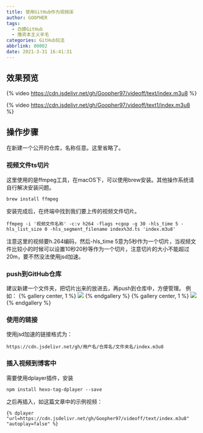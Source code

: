 ```yaml
---
title: 使用GitHub作为视频床
author: GOOPHER
tags:
  - 白嫖GitHub
  - 撸资本主义羊毛
categories: GitHub玩法
abbrlink: 00002
date: 2021-3-31 16:41:31
---
```

## 效果预览

{% video https://cdn.jsdelivr.net/gh/Goopher97/videoff/text/index.m3u8 %}

{% video https://cdn.jsdelivr.net/gh/Goopher97/videoff/text1/index.m3u8 %}

## 操作步骤
在新建一个公开的仓库，名称任意。这里省略了。
### 视频文件ts切片
这里使用的是ffmpeg工具，在macOS下，可以使用brew安装。其他操作系统请自行解决安装问题。
```
brew install ffmpeg
```
安装完成后，在终端中找到我们要上传的视频文件切片。
```
ffmpeg -i '视频文件名称' -c:v h264 -flags +cgop -g 30 -hls_time 5 -hls_list_size 0 -hls_segment_filename index%3d.ts 'index.m3u8'
```
注意这里的视频要h.264编码，然后-hls_time 5意为5秒作为一个切片，当视频文件比较小的时候可以设置10秒20秒等作为一个切片，注意切片的大小不能超过20m，要不然没法使用jsd加速。
### push到GitHub仓库
建议新建一个文件夹，把切片出来的放进去，再push到仓库中，方便管理。
例如：
{% gallery center, 1 %}
![](https://cdn.jsdelivr.net/gh/Goopher97/tuchuang2@master/img/QQ20210331-171755@2x.png)
{% endgallery %}
{% gallery center, 1 %}
![](https://cdn.jsdelivr.net/gh/Goopher97/tuchuang2@master/img/QQ20210331-171846@2x.png)
{% endgallery %}
### 使用的链接
使用jsd加速的链接格式为：
```
https://cdn.jsdelivr.net/gh/用户名/仓库名/文件夹名/index.m3u8
```
### 插入视频到博客中
需要使用dplayer插件，安装
```
npm install hexo-tag-dplayer --save
```
之后再插入，如这篇文章中的示例视频：
```
{% dplayer "url=https://cdn.jsdelivr.net/gh/Goopher97/videoff/text/index.m3u8" "autoplay=false" %}
```